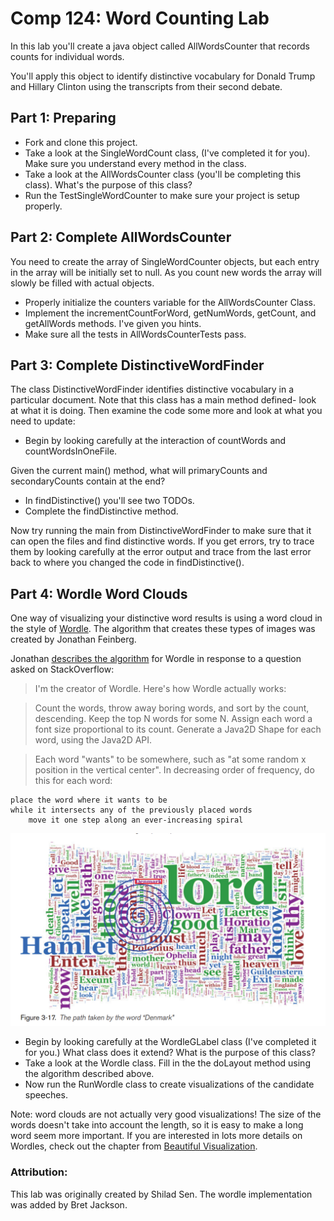 Comp 124: Word Counting Lab
============

In this lab you'll create a java object called AllWordsCounter that records
counts for individual words.

You'll apply this object to identify distinctive vocabulary for Donald Trump and Hillary Clinton
using the transcripts from their second debate.

## Part 1: Preparing

* Fork and clone this project.
* Take a look at the SingleWordCount class, (I've completed it for you).  Make sure you understand every method in the class.
* Take a look at the AllWordsCounter class (you'll be completing this class).  What's the purpose of this class?
* Run the TestSingleWordCounter to make sure your project is setup properly.

## Part 2: Complete AllWordsCounter

You need to create the array of SingleWordCounter objects, but each
entry in the array will be initially set to null. As you count new words
the array will slowly be filled with actual objects.

* Properly initialize the counters variable for the AllWordsCounter Class.
* Implement the incrementCountForWord, getNumWords, getCount, and getAllWords methods. I've given you hints.
* Make sure all the tests in AllWordsCounterTests pass.

## Part 3: Complete DistinctiveWordFinder

The class DistinctiveWordFinder identifies distinctive vocabulary in a particular document. Note that this class has
a main method defined- look at what it is doing. Then examine the code some more and look at what you need to update:

* Begin by looking carefully at the interaction of countWords and countWordsInOneFile.

Given the current main() method, what will primaryCounts and secondaryCounts contain at the end?

* In findDistinctive() you'll see two TODOs.
* Complete the findDistinctive method.

Now try running the main from DistinctiveWordFinder to make sure that it can open the files and find distinctive words. If you get errors, try to trace them by looking carefully at the error output and trace from the last error back to where you changed the code in findDistinctive().

## Part 4: Wordle Word Clouds

One way of visualizing your distinctive word results is using a word cloud in the style of [Wordle](http://www.wordle.net/). The algorithm that 
creates these types of images was created by Jonathan Feinberg.

Jonathan [describes the algorithm](http://stackoverflow.com/questions/342687/algorithm-to-implement-something-like-wordle) for Wordle in response to a question asked on StackOverflow:

> I'm the creator of Wordle. Here's how Wordle actually works:

> Count the words, throw away boring words, and sort by the count, descending. Keep the top N words for some N. Assign each word a font size proportional to its count. Generate a Java2D Shape for each word, using the Java2D API.

> Each word "wants" to be somewhere, such as "at some random x position in the vertical center". In decreasing order of frequency, do this for each word:

```
place the word where it wants to be
while it intersects any of the previously placed words
    move it one step along an ever-increasing spiral
```

![Example wordle](wordle.png)

* Begin by looking carefully at the WordleGLabel class (I've completed it for you.) What class does it extend? What is the purpose of this class?
* Take a look at the Wordle class. Fill in the the doLayout method using the algorithm described above.
* Now run the RunWordle class to create visualizations of the candidate speeches.

Note: word clouds are not actually very good visualizations! The size of the words doesn't take into account the length, so it is easy to make a long word seem more important.
If you are interested in lots more details on Wordles, check out the chapter from [Beautiful Visualization](http://static.mrfeinberg.com/bv_ch03.pdf).

### Attribution:

This lab was originally created by Shilad Sen. The wordle implementation was added by Bret Jackson.
